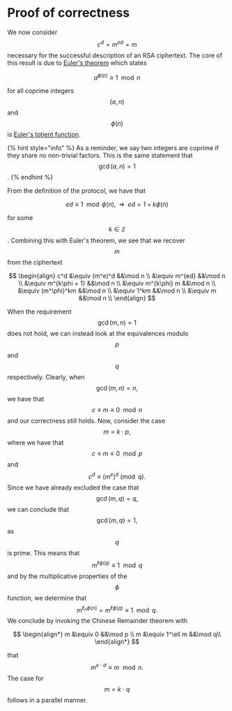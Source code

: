 # Proof of correctness

We now consider $$c^d = m^{ed} = m$$necessary for the successful description of an RSA ciphertext. The core of this result is due to [Euler's theorem](https://en.wikipedia.org/wiki/Euler%27s_theorem) which states

$$
a^{\phi(n)} \equiv 1 \mod n
$$

for all coprime integers $$(a,n)$$ and $$\phi(n)$$ is [Euler's totient function](https://en.wikipedia.org/wiki/Euler%27s_totient_function).

{% hint style="info" %}
As a reminder, we say two integers are coprime if they share no non-trivial factors. This is the same statement that $$\gcd(a,n)=1$$.
{% endhint %}

From the definition of the protocol, we have that

$$
ed \equiv 1 \mod \phi(n), \;\; \Rightarrow \;\; ed = 1 + k\phi(n)
$$

for some $$k \in \mathbb{Z}$$. Combining this with Euler's theorem, we see that we recover $$m$$from the ciphertext

$$
\begin{align}
    c^d  &\equiv (m^e)^d &&\mod n \\
     &\equiv m^{ed} &&\mod n \\
     &\equiv m^{k\phi + 1} &&\mod n \\
     &\equiv m^{k\phi} m &&\mod n \\
     &\equiv (m^\phi)^km &&\mod n \\
     &\equiv 1^km &&\mod n \\
     &\equiv m &&\mod n \\
\end{align}
$$

When the requirement $$\gcd(m, n) = 1$$does not hold, we can instead look at the equivalences modulo $$p$$and $$q$$respectively. Clearly, when $$\gcd(m, n) = n,$$we have that $$c \equiv m \equiv 0 \mod n$$and our correctness still holds. Now, consider the case $$m = k\cdot p,$$where we have that $$c \equiv m \equiv 0 \mod p$$and $$c^d \equiv (m^e)^d \pmod q.$$Since we have already excluded the case that $$\gcd(m, q) = q,$$we can conclude that $$\gcd(m, q) = 1,$$as $$q$$is prime. This means that $$m^{\ell\phi(q)} \equiv 1 \mod q$$and by the multiplicative properties of the $$\phi$$function, we determine that $$m^{\ell_n\phi(n)} = m^{\ell\phi(q)} \equiv 1 \mod q.$$We conclude by invoking the Chinese Remainder theorem with



$$
\begin{align*}
m &\equiv 0 &&\mod p \\
m &\equiv 1^\ell m &&\mod q\\
\end{align*}
$$

 that $$m^{e\cdot d} \equiv m \mod n.$$The case for $$m = k\cdot q$$follows in a parallel manner.


